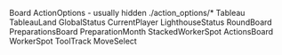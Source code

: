 Board
  ActionOptions - usually hidden
    ./action_options/*
  Tableau
    TableauLand
  GlobalStatus
    CurrentPlayer
    LighthouseStatus
  RoundBoard
  PreparationsBoard
    PreparationMonth
      StackedWorkerSpot
  ActionsBoard
    WorkerSpot
    ToolTrack
  MoveSelect
